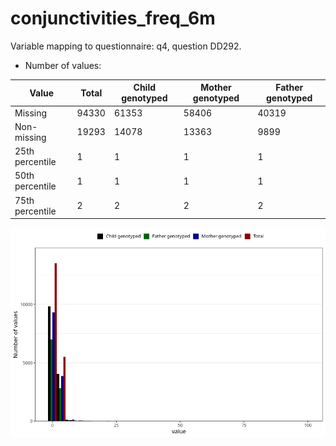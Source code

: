 # conjunctivities_freq_6m
Variable mapping to questionnaire: q4, question DD292.
- Number of values:

| Value | Total | Child genotyped | Mother genotyped | Father genotyped |
| ----- | ----- | --------------- | ---------------- | ---------------- |
| Missing | 94330 | 61353 | 58406 | 40319 |
| Non-missing | 19293 | 14078 | 13363 | 9899 |
| 25th percentile | 1 | 1 | 1 | 1 |
| 50th percentile | 1 | 1 | 1 | 1 |
| 75th percentile | 2 | 2 | 2 | 2 |



![](conjunctivities_freq_6m_n.png)



